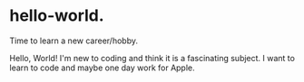 # hello-world.
Time to learn a new career/hobby.

Hello, World! I'm new to coding and think it is a fascinating subject. I want to learn to code and maybe one day work for Apple. 
